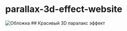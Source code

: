 # parallax-3d-effect-website
<image src="img/obl.png" alt="Обложка">
## Красивый 3D паралакс эффект 
